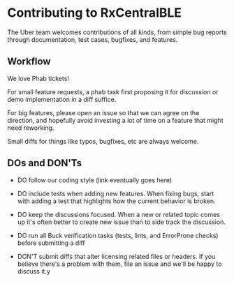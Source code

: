 
# Contributing to RxCentralBLE

The Uber team welcomes contributions of all kinds, from simple bug reports through documentation, test cases, bugfixes, and features.

## Workflow

We love Phab tickets!

For small feature requests, a phab task first proposing it for discussion or demo implementation in a diff suffice.

For big features, please open an issue so that we can agree on the direction, and hopefully avoid investing a lot of time on a feature that might need reworking.

Small diffs for things like typos, bugfixes, etc are always welcome.

## DOs and DON'Ts

- DO follow our coding style (link eventually goes here)
- DO include tests when adding new features. When fixing bugs, start with adding a test that highlights how the current behavior is broken.
- DO keep the discussions focused. When a new or related topic comes up it's often better to create new issue than to side track the discussion.
- DO run all Buck verification tasks (tests, lints, and ErrorProne checks) before submitting a diff

- DON'T submit diffs that alter licensing related files or headers. If you believe there's a problem with them, file an issue and we'll be happy to discuss it.y

